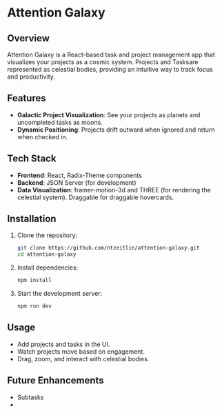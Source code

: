 # Attention Galaxy

## Overview

Attention Galaxy is a React-based task and project management app that visualizes your projects as a cosmic system. Projects and Tasksare represented as celestial bodies, providing an intuitive way to track focus and productivity.

## Features

-   **Galactic Project Visualization**: See your projects as planets and uncompleted tasks as moons.
-   **Dynamic Positioning**: Projects drift outward when ignored and return when checked in.

## Tech Stack

-   **Frontend**: React, Radix-Theme components
-   **Backend**: JSON Server (for development)
-   **Data Visualization**: framer-motion-3d and THREE (for rendering the celestial system). Draggable for draggable hovercards.

## Installation

1. Clone the repository:
    ```sh
    git clone https://github.com/ntzeitlin/attention-galaxy.git
    cd attention-galaxy
    ```
2. Install dependencies:
    ```sh
    npm install
    ```
3. Start the development server:
    ```sh
    npm run dev
    ```

## Usage

-   Add projects and tasks in the UI.
-   Watch projects move based on engagement.
-   Drag, zoom, and interact with celestial bodies.

## Future Enhancements

-   Subtasks
-
